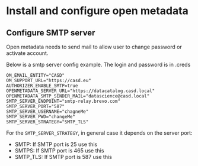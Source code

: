 # Install and configure open metadata




## Configure SMTP server

Open metadata needs to send mail to allow user to change password or activate account.

Below is a smtp server config example. The login and password is in .creds

```shell
OM_EMAIL_ENTITY="CASD"
OM_SUPPORT_URL="https://casd.eu"
AUTHORIZER_ENABLE_SMTP=true
OPENMETADATA_SERVER_URL="https://datacatalog.casd.local"
OPENMETADATA_SMTP_SENDER_MAIL="datascience@casd.local"
SMTP_SERVER_ENDPOINT="smtp-relay.brevo.com"
SMTP_SERVER_PORT="587"
SMTP_SERVER_USERNAME="chagneMe"
SMTP_SERVER_PWD="changeMe"
SMTP_SERVER_STRATEGY="SMTP_TLS"
```

For the `SMTP_SERVER_STRATEGY`, in general case it depends on the server port:
- SMTP: If SMTP port is 25 use this
- SMTPS: If SMTP port is 465 use this
- SMTP_TLS: If SMTP port is 587 use this

